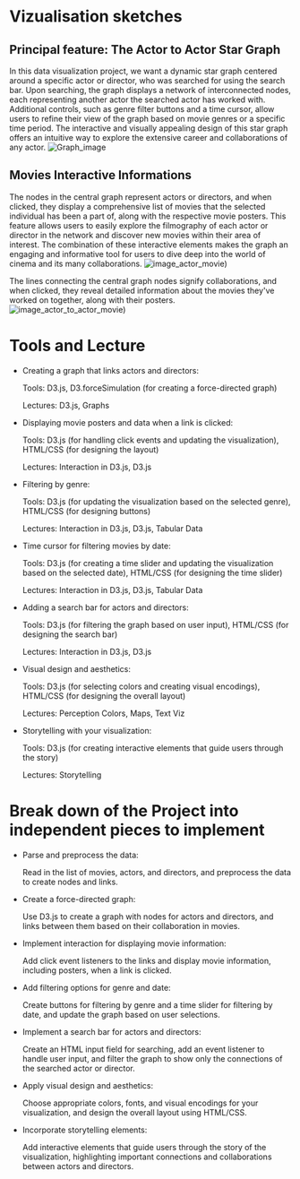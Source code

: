 # Vizualisation sketches
## Principal feature: The Actor to Actor Star Graph
In this data visualization project, we want a dynamic star graph centered around a specific actor or director, who was searched for using the search bar. Upon searching, the graph displays a network of interconnected nodes, each representing another actor the searched actor has worked with. Additional controls, such as genre filter buttons and a time cursor, allow users to refine their view of the graph based on movie genres or a specific time period. The interactive and visually appealing design of this star graph offers an intuitive way to explore the extensive career and collaborations of any actor.
![Graph_image](https://user-images.githubusercontent.com/61150130/233065447-b95e6264-96e5-49e5-80c7-fbe8bcfb1502.png)

## Movies Interactive Informations
The nodes in the central graph represent actors or directors, and when clicked, they display a comprehensive list of movies that the selected individual has been a part of, along with the respective movie posters. This feature allows users to easily explore the filmography of each actor or director in the network and discover new movies within their area of interest. The combination of these interactive elements makes the graph an engaging and informative tool for users to dive deep into the world of cinema and its many collaborations.
![image_actor_movie)](https://user-images.githubusercontent.com/61150130/233065672-14bd4e4b-b425-45d0-8711-e556064249e2.png)

The lines connecting the central graph nodes signify collaborations, and when clicked, they reveal detailed information about the movies they've worked on together, along with their posters.
![image_actor_to_actor_movie)](https://user-images.githubusercontent.com/61150130/233065691-c20f466b-2144-43fb-b3ab-9ee297abefe4.png)

# Tools and Lecture 
- Creating a graph that links actors and directors:

    Tools: D3.js, D3.forceSimulation (for creating a force-directed graph)
    
    Lectures: D3.js, Graphs
  
- Displaying movie posters and data when a link is clicked:

    Tools: D3.js (for handling click events and updating the visualization), HTML/CSS (for designing the layout)
    
    Lectures: Interaction in D3.js, D3.js

- Filtering by genre:

    Tools: D3.js (for updating the visualization based on the selected genre), HTML/CSS (for designing buttons)
    
    Lectures: Interaction in D3.js, D3.js, Tabular Data

- Time cursor for filtering movies by date:

    Tools: D3.js (for creating a time slider and updating the visualization based on the selected date), HTML/CSS (for designing the time slider)
    
    Lectures: Interaction in D3.js, D3.js, Tabular Data

- Adding a search bar for actors and directors:

    Tools: D3.js (for filtering the graph based on user input), HTML/CSS (for designing the search bar)
    
    Lectures: Interaction in D3.js, D3.js

- Visual design and aesthetics:

    Tools: D3.js (for selecting colors and creating visual encodings), HTML/CSS (for designing the overall layout)
    
    Lectures: Perception Colors, Maps, Text Viz

- Storytelling with your visualization:

    Tools: D3.js (for creating interactive elements that guide users through the story)
    
    Lectures: Storytelling

# Break down of the Project into independent pieces to implement

- Parse and preprocess the data:

     Read in the list of movies, actors, and directors, and preprocess the data to create nodes and links.

- Create a force-directed graph:

     Use D3.js to create a graph with nodes for actors and directors, and links between them based on their collaboration in movies.

- Implement interaction for displaying movie information:

    Add click event listeners to the links and display movie information, including posters, when a link is clicked.

- Add filtering options for genre and date:

    Create buttons for filtering by genre and a time slider for filtering by date, and update the graph based on user selections.

- Implement a search bar for actors and directors:

    Create an HTML input field for searching, add an event listener to handle user input, and filter the graph to show only the connections of the searched actor or        director.

- Apply visual design and aesthetics:

    Choose appropriate colors, fonts, and visual encodings for your visualization, and design the overall layout using HTML/CSS.

- Incorporate storytelling elements:

    Add interactive elements that guide users through the story of the visualization, highlighting important connections and collaborations between actors and              directors.
